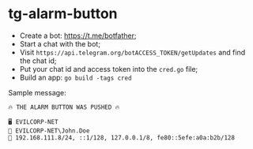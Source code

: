 # tg-alarm-button

- Create a bot: https://t.me/botfather;
- Start a chat with the bot; 
- Visit `https://api.telegram.org/botACCESS_TOKEN/getUpdates` and find the chat id; 
- Put your chat id and access token into the `cred.go` file;
- Build an app: `go build -tags cred`

Sample message:
```
🔥 THE ALARM BUTTON WAS PUSHED 🔥

🖥 EVILCORP-NET
👤 EVILCORP-NET\John.Doe
🔌 192.168.111.8/24, ::1/128, 127.0.0.1/8, fe80::5efe:a0a:b2b/128
```